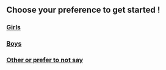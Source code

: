 ## Choose your preference to get started !

### [Girls](location.md)
### [Boys](location.md)
### [Other or prefer to not say](location.md)